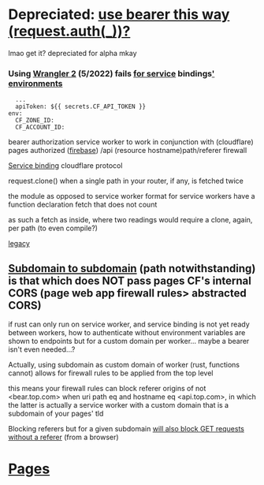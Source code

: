# Depreciated: [use bearer this way (request.auth(_))?](https://github.com/cloudflare/cloudflare-rs/blob/master/cloudflare/src/framework/async_api.rs)

lmao get it? depreciated for alpha mkay

### Using [Wrangler 2](https://github.com/NickCarducci/mastercard-backbank) (5/2022) fails [for service](https://developers.cloudflare.com/workers/platform/environments/) bindings[' environments](https://developers.cloudflare.com/workers/wrangler/environments/)

````
  ...
  apiToken: ${{ secrets.CF_API_TOKEN }}
env:
  CF_ZONE_ID:
  CF_ACCOUNT_ID:
````

bearer authorization service worker to work in conjunction with (cloudflare) pages authorized ([firebase](https://github.com/NickCarducci/sausage/tree/maintenance/bear)) /api (resource hostname)path/referer firewall

[Service binding](https://blog.cloudflare.com/service-bindings-ga/) cloudflare protocol

request.clone() when a single path in your router, if any, is fetched twice

the module as opposed to service worker format for service workers have a function declaration fetch that does not count

as such a fetch as inside, where two readings would require a clone, again, per path (to even compile?)

[legacy](https://github.com/NickCarducci/mastercard-backbank-wrangler-1)

## [Subdomain to subdomain](https://community.cloudflare.com/t/is-a-worker-allowed-to-make-requests-to-another-worker/194733/9?u=carducci) (path notwithstanding) is that which does NOT pass pages CF's internal CORS (page web app firewall rules> abstracted CORS)

if rust can only run on service worker, and service binding is not yet ready between workers, how to authenticate without environment variables are shown to endpoints but for a custom domain per worker... maybe a bearer isn't even needed...?

Actually, using subdomain as custom domain of worker (rust, functions cannot) allows for firewall rules to be applied from the top level

this means your firewall rules can block referer origins of not <bear.top.com> when uri path eq and hostname eq <api.top.com>, in which the latter is actually a service worker with a custom domain that is a subdomain of your pages' tld

Blocking referers but for a given subdomain [will also block GET requests without a referer](https://markethistory.quora.com/Is-a-host-name-not-the-responding-URL-1) (from a browser)

# [Pages](https://github.com/NickCarducci/sausage)
